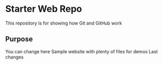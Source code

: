 # Starter Web Repo

This repository is for showing how Git and GitHub work

## Purpose
You can change here
Sample website with plenty of files for demos
Last changes
